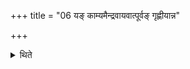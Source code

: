 +++
title = "06 यङ् काम्यमैन्द्रवायवात्पूर्वङ् गृह्णीयान्न"

+++

<details><summary>थिते</summary>

यं काम्यमैन्द्रवायवात्पूर्वं गृह्णीयान्न सादयेत् ६
</details>
